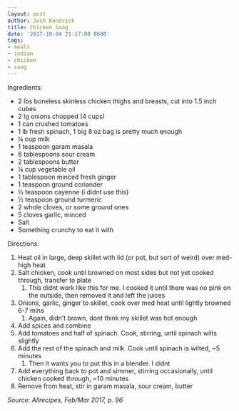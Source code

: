 ```yaml
---
layout: post
author: Josh Kendrick
title: Chicken Saag
date: '2017-10-04 21:17:00 0600'
tags:
- meals
- indian
- chicken
- saag
---
```


Ingredients:
* 2 lbs boneless skinless chicken thighs and breasts, cut into 1.5 inch cubes
* 2 lg onions chopped (4 cups)
* 1 can crushed tomatoes
* 1 lb fresh spinach, 1 big 8 oz bag is pretty much enough
* ¼ cup milk
* 1 teaspoon garam masala
* 6 tablespoons sour cream
* 2 tablespoons butter
* ¼ cup vegetable oil
* 1 tablespoon minced fresh ginger
* 1 teaspoon ground coriander
* ½ teaspoon cayenne (i didnt use this)
* ½ teaspoon ground turmeric
* 2 whole cloves, or some ground ones
* 5 cloves garlic, minced
* Salt
* Something crunchy to eat it with

Directions:
1. Heat oil in large, deep skillet with lid (or pot, but sort of weird) over med-high heat
2. Salt chicken, cook until browned on most sides but not yet cooked through, transfer to plate
   1. This didnt work like this for me. I cooked it until there was no pink on the outside, then removed it and left the juices
1. Onions, garlic, ginger to skillet, cook over med heat until lightly browned 6-7 mins
   1. Again, didn’t brown, dont think my skillet was hot enough
1. Add spices and combine
2. Add tomatoes and half of spinach. Cook, stirring, until spinach wilts slightly
3. Add the rest of the spinach and milk. Cook until spinach is wilted, ~5 minutes
   1. Then it wants you to put this in a blender. I didnt
1. Add everything back to pot and simmer, stirring occasionally, until chicken cooked through, ~10 minutes
2. Remove from heat, stir in garam masala, sour cream, butter

*Source: Allrecipes, Feb/Mar 2017, p. 96*
